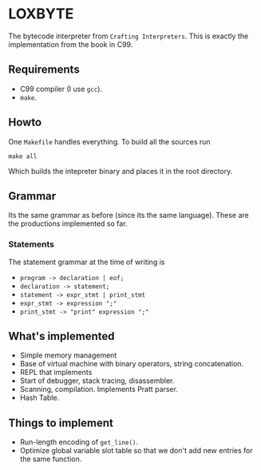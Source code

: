 # LOXBYTE
The bytecode interpreter from `Crafting Interpreters`. This is exactly the implementation
from the book in C99.


## Requirements
- C99 compiler (I use `gcc`).
- `make`.


## Howto
One `Makefile` handles everything. To build all the sources run 

`make all`

Which builds the intepreter binary and places it in the root directory.

## Grammar
Its the same grammar as before (since its the same language). These are the productions
implemented so far.

### 

### Statements
The statement grammar at the time of writing is 

- `program -> declaration | eof;`
- `declaration -> statement;`
- `statement -> expr_stmt | print_stmt`
- `expr_stmt -> expression ";"`
- `print_stmt -> "print" expression ";"`


## What's implemented
- Simple memory management
- Base of virtual machine with binary operators, string concatenation.
- REPL that implements 
- Start of debugger, stack tracing, disassembler.
- Scanning, compilation. Implements Pratt parser. 
- Hash Table.


## Things to implement
- Run-length encoding of `get_line()`.
- Optimize global variable slot table so that we don't add new entries for the same function.
